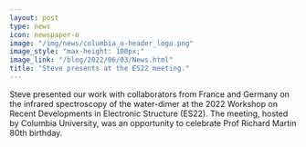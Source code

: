 ```yaml
---
layout: post
type: news
icon: newspaper-o
image: "/img/news/columbia_u-header_logo.png" 
image_style: "max-height: 100px;"
image_link: "/blog/2022/06/03/News.html"
title: "Steve presents at the ES22 meeting."
---
```


Steve presented our work with collaborators from France and Germany on the infrared spectroscopy of the water-dimer at the 2022 Workshop on Recent Developments in Electronic Structure (ES22). The meeting, hosted by Columbia University, was an opportunity to celebrate Prof Richard Martin 80th birthday.

